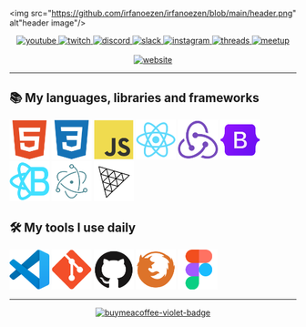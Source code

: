 <img src="https://github.com/irfanoezen/irfanoezen/blob/main/header.png" alt"header image"/>
<div align="center">
  <a href="https://youtube.com/" target="_blank">
    <img src="https://img.shields.io/badge/youtube-%23FF0032.svg?&style=for-the-badge&logo=youtube&logoColor=white" alt="youtube"/>
  </a>
  <a href="https://twitch.com/" target="_blank">
    <img src="https://img.shields.io/badge/twitch-%23A96FFF.svg?&style=for-the-badge&logo=twitch&logoColor=white" alt="twitch"/>
  </a>
  <a href="https://discord.com/" target="_blank">
    <img src="https://img.shields.io/badge/discord-%237289DA.svg?&style=for-the-badge&logo=discord&logoColor=white" alt="discord"/>
  </a>
  <a href="https://slack.com/" target="_blank">
    <img src="https://img.shields.io/badge/slack-%232EB47D.svg?&style=for-the-badge&logo=slack&logoColor=white" alt="slack"/>
  </a>
  <a href="https://instagram.com/" target="_blank">
    <img src="https://img.shields.io/badge/instagram-%234169e1.svg?&style=for-the-badge&logo=instagram&logoColor=white" alt="instagram"/>
  </a>
  <a href="https://www.threads.net/" target="_blank">
    <img src="https://img.shields.io/badge/threads-%23000000.svg?&style=for-the-badge&logo=threads&logoColor=white" alt="threads"/>
  </a>
  <a href="https://meetup.com/" target="_blank">
    <img src="https://img.shields.io/badge/meetup-%23f6405f.svg?&style=for-the-badge&logo=meetup&logoColor=white" alt="meetup"/>
  </a>
</div>
<br>
<div align="center">
  <a href="#" target="_blank">
    <img src="https://img.shields.io/badge/www.irfanoezen.com-%23ffff00.svg?&style=for-the-badge&logoColor=black" alt="website" style="width: 200px; height: 40px;"/>
  </a>
</div>

---

## 📚 My languages, libraries and frameworks

<a href="#"><img src="https://github.com/devicons/devicon/blob/master/icons/html5/html5-plain.svg" alt="" width="70" title="HTML"/></a>
<a href="#"><img src="https://github.com/devicons/devicon/blob/master/icons/css3/css3-plain.svg" alt="" width="70" title="CSS"/></a>
<a href="#"><img src="https://github.com/devicons/devicon/blob/master/icons/javascript/javascript-original.svg" alt="" width="70" title="Javascript"/></a>
<a href="#"><img src="https://github.com/devicons/devicon/blob/master/icons/react/react-original.svg" alt="" width="70" title="React"/></a>
<a href="#"><img src="https://github.com/devicons/devicon/blob/master/icons/redux/redux-original.svg" alt="" width="70" title="Redux"/></a>
<a href="#"><img src="https://github.com/devicons/devicon/blob/master/icons/bootstrap/bootstrap-original.svg" alt="" width="70" title="Bootstrap"/></a>
<a href="#"><img src="https://github.com/devicons/devicon/blob/master/icons/reactbootstrap/reactbootstrap-original.svg" alt="" width="70" title="React+Bootstrap"/></a>
<a href="#"><img src="https://github.com/devicons/devicon/blob/master/icons/electron/electron-original.svg" alt="" width="70" title="Electron.js"/></a>
<a href="#"><img src="https://github.com/devicons/devicon/blob/master/icons/threejs/threejs-original.svg" alt="" width="70" title="Three.js"/></a>

## 🛠️ My tools I use daily

<a href="#"><img src="https://github.com/devicons/devicon/blob/master/icons/vscode/vscode-original.svg" alt="" width="70" title="VS Code"/></a>
<a href="#"><img src="https://github.com/devicons/devicon/blob/master/icons/git/git-original.svg" alt="" width="70" title="Git"/></a>
<a href="#"><img src="https://github.com/devicons/devicon/blob/master/icons/github/github-original.svg" alt="" width="70" title="GitHub"/></a>
<a href="#"><img src="https://github.com/devicons/devicon/blob/master/icons/firefox/firefox-plain.svg" alt="" width="70" title="Firefox Dev Edition"/></a>
<a href="#"><img src="https://github.com/devicons/devicon/blob/master/icons/figma/figma-original.svg" alt="" width="70" title="Figma"/></a>
<a href="#"><img src="" alt="" width="70" title="Figma"/></a>

---

<div align="center">
<a href="https://www.buymeacoffee.com/" target="_blank" title="buymeacoffee">
  <img src="https://iili.io/JoQ1HUQ.md.png"  alt="buymeacoffee-violet-badge" style="width: 200px; height: 50px;"/>
</a>
